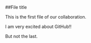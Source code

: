 ##File title

This is the first file of our collaboration.

I am very excited about GitHub!!

But not the last.

